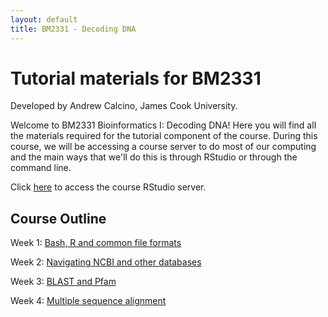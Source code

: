```yaml
---
layout: default
title: BM2331 - Decoding DNA
---
```


# Tutorial materials for BM2331

Developed by Andrew Calcino, James Cook University.

Welcome to BM2331 Bioinformatics I: Decoding DNA! Here you will find all the materials required for the tutorial component of the course. During this course, we will be accessing a course server to do most of our computing and the main ways that we'll do this is through RStudio or through the command line.

Click [here](http://bioinformatics.nec-mf-proj01.cloud.edu.au/rstudio/) to access the course RStudio server.

## Course Outline

Week 1: [Bash, R and common file formats](Tutorial_1/01_intro)

Week 2: [Navigating NCBI and other databases](Tutorial_2/02_databases.md)

Week 3: [BLAST and Pfam](Tutorial_3/03_blast.md)

Week 4: [Multiple sequence alignment](Tutorial_4/04_msa.md)